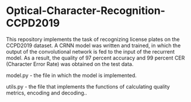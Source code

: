 # Optical-Character-Recognition-CCPD2019
This repository implements the task of recognizing license plates on the CCPD2019 dataset. A CRNN model was written and trained, in which the output of the convolutional network is fed to the input of the recurrent model. As a result, the quality of 97 percent accuracy and 99 percent CER (Character Error Rate) was obtained on the test data.

model.py - the file in which the model is implemented.

utils.py - the file that implements the functions of calculating quality metrics, encoding and decoding..
